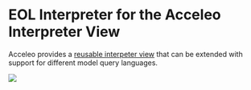 # EOL Interpreter for the Acceleo Interpreter View

Acceleo provides a [reusable interpeter view](https://wiki.eclipse.org/Acceleo/Interpreter) that can be extended with support for different model query languages. 

![](https://i.imgur.com/EVM8JWW.png)

